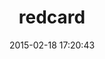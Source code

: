 ---
layout: post
title:  "redcard"
repo:   "brixen/redcard"
date:   2015-02-18 17:20:43
gemurl: https://github.com/brixen/redcard
---